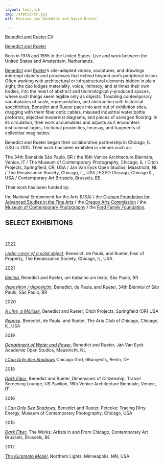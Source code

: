 ```yaml
---
layout: text.njk
img: /static/br.jpg
alt: Marissa Lee Benedict and David Rueter

---
```


[Benedict and Rueter CV](/static/Benedict_Rueter_CV.pdf)

<a href="https://benedictrueter.com" target="_blank">Benedict and Rueter</a>

Born in 1978 and 1985 in the United States. Live and work between the United States and Amsterdam, Netherlands.

[Benedict](http://www.marissaleebenedict.com) and [Rueter](http://davidrueter.com)’s site-adapted videos, sculptures, and drawings intercept objects and processes that extend beyond one’s peripheral vision. Often working with architectural or infrastructural elements hidden in plain sight, the duo lodges materiality, voice, intimacy, and at times their own bodies, into the heart of abstract and technologically-produced spaces, where such things seem legible only as objects. Troubling contemporary vocabularies of  scale, representation, and abstraction with historical specificities, Benedict and Rueter pace into and out of exhibition sites, dragging with them fiber optic cables, misused industrial water bottle preforms, abjected modernist diagrams, and pieces of salvaged flooring. In its circulation, their work accumulates and adjusts as it encounters institutional logics, frictional proximities, hearsay, and fragments of collective imagination.

Benedict and Rueter began their collaborative partnership in Chicago, IL (US) in 2015. Their work has been exhibited in venues such as:
 
The 34th Bienal de São Paulo, BR / the 16th Venice Architecture Biennale, Venice, IT / The Museum of Contemporary Photography, Chicago, IL / Ditch Projects, Springfield, OR, USA / Jan Van Eyck Open Studios, Maastricht, NL / The Renaissance Society, Chicago, IL, USA / EXPO Chicago, Chicago IL, USA / Contemporary Art Brussels, Brussels, BE.
 
Their work has been funded by:

the National Endowment for the Arts (USA) / the [Graham Foundation for Advanced Studies in the Fine Arts](http://www.grahamfoundation.org/grantees/6206-deposition) / the [Oregon Arts Commission](https://www.oregonartscommission.org/) / the [Museum of Contemporary Photography](https://www.mocp.org/) / the [Ford Family Foundation](https://www.tfff.org/).


## SELECT EXHIBITIONS
<br>

2022

_[under cover of a solid object](/titles/under-cover-of-a-solid-object/)_, Benedict, de Paula, and Rueter, Fear of Property, The Renaissance Society, Chicago, IL, USA. 

2021

_[lâmina](/titles/lamina/)_, Benedict and Rueter, um trabalho um texto, São Paulo, BR

_[deposition / deposição](/titles/deposition/)_, Benedict, de Paula, and Rueter, 34th Biennial of São Paulo, São Paulo, BR

2020

_[A Line, a Mollusk](/titles/a-line-a-mollusk/)_, Benedict and Rueter, Ditch Projects, Springfield (OR) USA

_[Repose](/titles/repose/)_, Benedict, de Paula, and Rueter, The Arts Club of Chicago, Chicago, IL, USA


2019

_[Department of Water and Power](/titles/department-of-water-and-power/)_, Benedict and Rueter, Jan Van Eyck Academie Open Studios, Maastricht, NL

_[I Can Only See Shadows](/titles/i-can-only-see-shadows/)_ Chicago Grid, 68projects, Berlin, DE

2018

_[Dark Fiber](/titles/dark-fiber)_, Benedict and Rueter, Dimensions of Citizenship, Transit Screening Lounge, US Pavilion,
 16th Venice Architecture Bienniale, Venice, IT
 
2016

_[I Can Only See Shadows](/titles/i-can-only-see-shadows/)_, Benedict and Rueter, Petcoke: Tracing Dirty Energy, Museum of Contemporary Photography, Chicago, USA

2015

_[Dark Fiber](/titles/dark-fiber/)_, The Works: Artists In and From Chicago, Contemporary Art Brussels, Brussels, BE

2012

_[The Kuramoto Model](/titles/the-kuramoto-model/)_, Northern Lights, Minneapolis, MN, USA
 